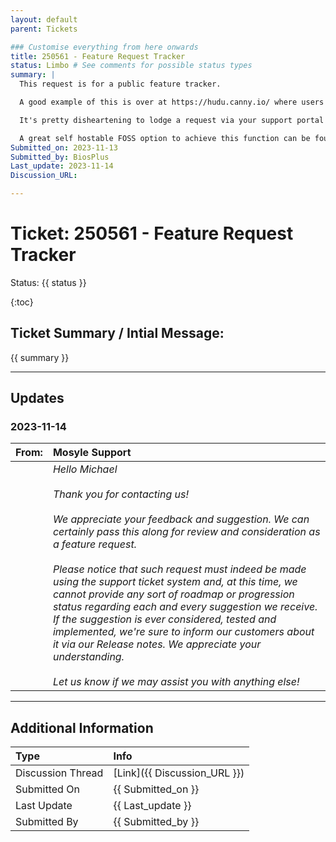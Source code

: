 ```yaml
---
layout: default
parent: Tickets

### Customise everything from here onwards
title: 250561 - Feature Request Tracker
status: Limbo # See comments for possible status types 
summary: |
  This request is for a public feature tracker.

  A good example of this is over at https://hudu.canny.io/ where users submit requests and the Hudu team assesses viability + gives status updates on implementation.

  It's pretty disheartening to lodge a request via your support portal and for the tickets to be closed with a "This has been sent to our product team" message in response, but with no tracking for decision made or progress on the matter. Especially so considering competitors have their own semi-private feature trackers.

  A great self hostable FOSS option to achieve this function can be found here https://github.com/logchimp/logchimp'
Submitted_on: 2023-11-13
Submitted_by: BiosPlus
Last_update: 2023-11-14
Discussion_URL:

---
```


# Ticket: 250561 - Feature Request Tracker
Status: {{ status }}

{:toc}

## Ticket Summary / Intial Message:

{{ summary }}

---

## Updates

<!-- 
Please do descending order for recency, oldest -> most recent
Replace line breaks with <br><br> tags

Quick template:
### Date YYYY-MM-DD

|From: | Mosyle Support |
|:---|:---|
|| *Paragraph 1<br><br>Paragraph 2<br><br>Paragraph 3<br><br>.* |

-->

### 2023-11-14

| From: | Mosyle Support |
|:---|:---|
|| *Hello Michael<br><br>Thank you for contacting us!<br><br>We appreciate your feedback and suggestion. We can certainly pass this along for review and consideration as a feature request.<br><br>Please notice that such request must indeed be made using the support ticket system and, at this time, we cannot provide any sort of roadmap or progression status regarding each and every suggestion we receive. If the suggestion is ever considered, tested and implemented, we're sure to inform our customers about it via our Release notes. We appreciate your understanding.<br><br>Let us know if we may assist you with anything else!* |

---

## Additional Information
| Type | Info |
|:---|:---|
| Discussion Thread | [Link]({{ Discussion_URL }}) |
| Submitted On | {{ Submitted_on }} |
| Last Update | {{ Last_update }} |
| Submitted By | {{ Submitted_by }} |